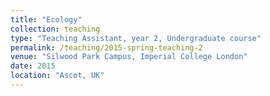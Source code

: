 ```yaml
---
title: "Ecology"
collection: teaching
type: "Teaching Assistant, year 2, Undergraduate course"
permalink: /teaching/2015-spring-teaching-2
venue: "Silwood Park Campus, Imperial College London"
date: 2015
location: "Ascot, UK"
---
```

